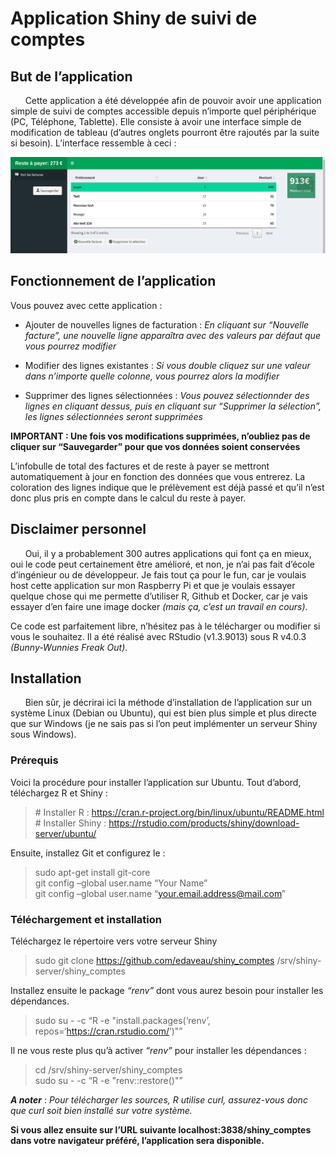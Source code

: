 Application Shiny de suivi de comptes
================

## But de l’application

      Cette application a été développée afin de pouvoir avoir une
application simple de suivi de comptes accessible depuis n’importe quel
périphérique (PC, Téléphone, Tablette). Elle consiste à avoir une
interface simple de modification de tableau (d’autres onglets pourront
être rajoutés par la suite si besoin). L’interface ressemble à ceci :

![screen\_shiny\_app](www/screen_shiny_1.png)

## Fonctionnement de l’application

Vous pouvez avec cette application :

  - Ajouter de nouvelles lignes de facturation : *En cliquant sur
    “Nouvelle facture”, une nouvelle ligne apparaîtra avec des valeurs
    par défaut que vous pourrez modifier*

  - Modifier des lignes existantes : *Si vous double cliquez sur une
    valeur dans n’importe quelle colonne, vous pourrez alors la
    modifier*

  - Supprimer des lignes sélectionnées : *Vous pouvez sélectionnder des
    lignes en cliquant dessus, puis en cliquant sur “Supprimer la
    sélection”, les lignes sélectionnées seront supprimées*

**IMPORTANT : Une fois vos modifications supprimées, n’oubliez pas de
cliquer sur “Sauvegarder” pour que vos données soient conservées**

L’infobulle de total des factures et de reste à payer se mettront
automatiquement à jour en fonction des données que vous entrerez. La
coloration des lignes indique que le prélèvement est déjà passé et qu’il
n’est donc plus pris en compte dans le calcul du reste à payer.

## Disclaimer personnel

      Oui, il y a probablement 300 autres applications qui font ça en
mieux, oui le code peut certainement être amélioré, et non, je n’ai pas
fait d’école d’ingénieur ou de développeur. Je fais tout ça pour le fun,
car je voulais host cette application sur mon Raspberry Pi et que je
voulais essayer quelque chose qui me permette d’utiliser R, Github et
Docker, car je vais essayer d’en faire une image docker *(mais ça, c’est
un travail en cours)*.

Ce code est parfaitement libre, n’hésitez pas à le télécharger ou
modifier si vous le souhaitez. Il a été réalisé avec RStudio (v1.3.9013)
sous R v4.0.3 *(Bunny-Wunnies Freak Out)*.

## Installation

      Bien sûr, je décrirai ici la méthode d’installation de
l’application sur un système Linux (Debian ou Ubuntu), qui est bien
plus simple et plus directe que sur Windows (je ne sais pas si l’on peut
implémenter un serveur Shiny sous Windows).

### Prérequis

Voici la procédure pour installer l’application sur Ubuntu. Tout
d’abord, téléchargez R et Shiny :

> \# Installer R :
> <https://cran.r-project.org/bin/linux/ubuntu/README.html> <br> \#
> Installer Shiny :
> <https://rstudio.com/products/shiny/download-server/ubuntu/>

Ensuite, installez Git et configurez le :

> sudo apt-get install git-core <br> git config –global user.name “Your
> Name” <br> git config –global user.name
> “<your.email.address@mail.com>”

### Téléchargement et installation

Téléchargez le répertoire vers votre serveur Shiny

> sudo git clone <https://github.com/edaveau/shiny_comptes>
> /srv/shiny-server/shiny\_comptes

Installez ensuite le package *“renv”* dont vous aurez besoin pour
installer les dépendances.

> sudo su - -c “R -e "install.packages(‘renv’,
> repos=‘<https://cran.rstudio.com/>’)"”

Il ne vous reste plus qu’à activer *“renv”* pour installer les
dépendances :

> cd /srv/shiny-server/shiny\_comptes <br> sudo su - -c “R -e
> "renv::restore()"”

***A noter*** : *Pour télécharger les sources, R utilise curl,
assurez-vous donc que curl soit bien installé sur votre système.*

**Si vous allez ensuite sur l’URL suivante localhost:3838/shiny\_comptes
dans votre navigateur préféré, l’application sera disponible.**
